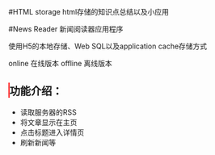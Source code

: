 #HTML storage
  html存储的知识点总结以及小应用

#News Reader 新闻阅读器应用程序

使用H5的本地存储、Web SQL以及application cache存储方式
 
   online  在线版本
   offline 离线版本
  
<h2 style="border-left:2px solid red"> 功能介绍：</h2>
<ul>
<li>  读取服务器的RSS</li>
<li> 将文章显示在主页</li>
<li>点击标题进入详情页</li>
<li>刷新新闻等</li>
</ul>
